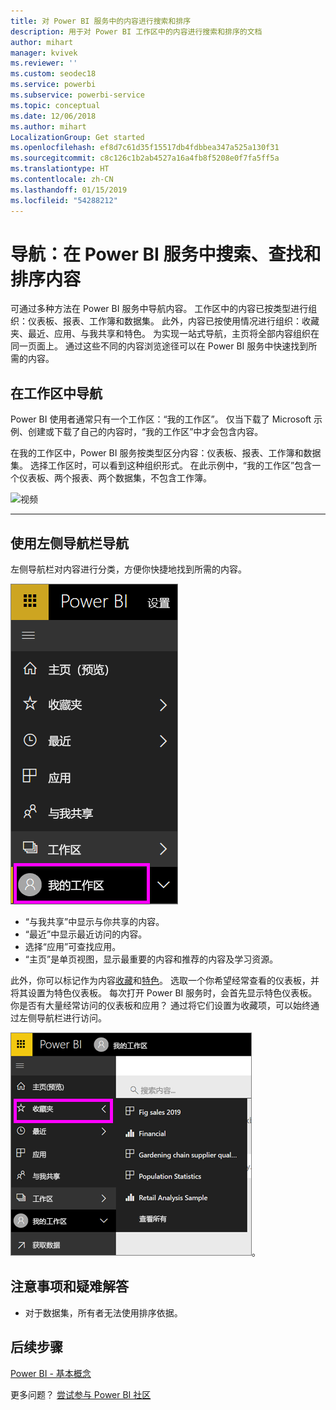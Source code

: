 ```yaml
---
title: 对 Power BI 服务中的内容进行搜索和排序
description: 用于对 Power BI 工作区中的内容进行搜索和排序的文档
author: mihart
manager: kvivek
ms.reviewer: ''
ms.custom: seodec18
ms.service: powerbi
ms.subservice: powerbi-service
ms.topic: conceptual
ms.date: 12/06/2018
ms.author: mihart
LocalizationGroup: Get started
ms.openlocfilehash: ef8d7c61d35f15517db4fdbbea347a525a130f31
ms.sourcegitcommit: c8c126c1b2ab4527a16a4fb8f5208e0f7fa5ff5a
ms.translationtype: HT
ms.contentlocale: zh-CN
ms.lasthandoff: 01/15/2019
ms.locfileid: "54288212"
---
```

# <a name="navigation-searching-finding-and-sorting-content-in-power-bi-service"></a>导航：在 Power BI 服务中搜索、查找和排序内容
可通过多种方法在 Power BI 服务中导航内容。 工作区中的内容已按类型进行组织：仪表板、报表、工作簿和数据集。  此外，内容已按使用情况进行组织：收藏夹、最近、应用、与我共享和特色。 为实现一站式导航，主页将全部内容组织在同一页面上。 通过这些不同的内容浏览途径可以在 Power BI 服务中快速找到所需的内容。  

## <a name="navigation-within-workspaces"></a>在工作区中导航

Power BI 使用者通常只有一个工作区：“我的工作区”。 仅当下载了 Microsoft 示例、创建或下载了自己的内容时，“我的工作区”中才会包含内容。  

在我的工作区中，Power BI 服务按类型区分内容：仪表板、报表、工作簿和数据集。 选择工作区时，可以看到这种组织形式。 在此示例中，“我的工作区”包含一个仪表板、两个报表、两个数据集，不包含工作簿。

![视频](./media/end-user-search-sort/nav.gif)

________________________________________

## <a name="navigation-using-the-left-navbar"></a>使用左侧导航栏导航
左侧导航栏对内容进行分类，方便你快捷地找到所需的内容。  

![左侧导航栏](./media/end-user-search-sort/power-bi-newnav2.png)


- “与我共享”中显示与你共享的内容。
- “最近”中显示最近访问的内容。 
- 选择“应用”可查找应用。
- “主页”是单页视图，显示最重要的内容和推荐的内容及学习资源。

此外，你可以标记作为内容[收藏](end-user-favorite.md)和[特色](end-user-featured.md)。 选取一个你希望经常查看的仪表板，并将其设置为特色仪表板。 每次打开 Power BI 服务时，会首先显示特色仪表板。 你是否有大量经常访问的仪表板和应用？ 通过将它们设置为收藏项，可以始终通过左侧导航栏进行访问。

![收藏夹浮出控件](./media/end-user-search-sort/power-bi-favorite-flyout.png)。


## <a name="considerations-and-troubleshooting"></a>注意事项和疑难解答
* 对于数据集，所有者无法使用排序依据。

## <a name="next-steps"></a>后续步骤
[Power BI - 基本概念](end-user-basic-concepts.md)

更多问题？ [尝试参与 Power BI 社区](http://community.powerbi.com/)